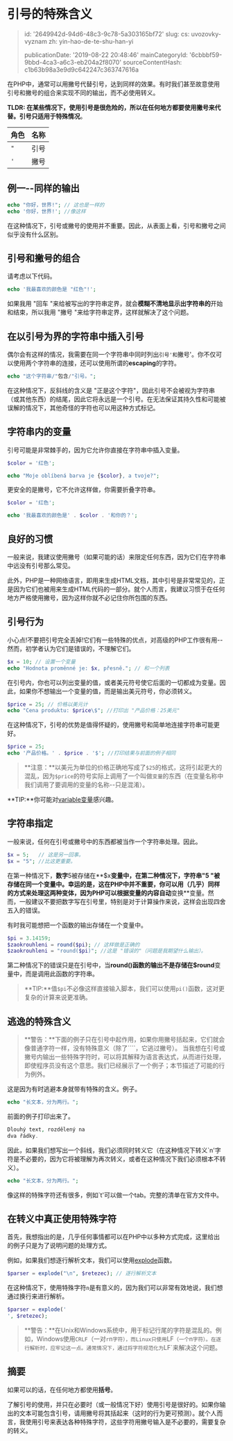 引号的特殊含义
=======

> id: '2649942d-94d6-48c3-9c78-5a303165bf72'
> slug:
> 	cs: uvozovky-vyznam
> 	zh: yin-hao-de-te-shu-han-yi
> 
> publicationDate: '2019-08-22 20:48:46'
> mainCategoryId: '6cbbbf59-9bbd-4ca3-a6c3-eb204a2f8070'
> sourceContentHash: c1b63b98a3e9d9c642247c363747616a

在PHP中，通常可以用撇号代替引号，达到同样的效果。有时我们甚至故意使用引号和撇号的组合来实现不同的输出，而不必使用转义。

**TLDR: 在某些情况下，使用引号是很危险的，所以在任何地方都要使用撇号来代替。引号只适用于特殊情况**。

| 角色 | 名称 |
|------|-----------
| `"` | 引号 |
| `'` | 撇号 |

例一--同样的输出
-----------------------------

```php
echo "你好，世界!"; // 这也是一样的
echo '你好，世界!'; //像这样
```

在这种情况下，引号或撇号的使用并不重要。因此，从表面上看，引号和撇号之间似乎没有什么区别。

引号和撇号的组合
------------------------------

请考虑以下代码。

```php
echo '我最喜欢的颜色是 "红色"!';
```

如果我用 "回车 "来给被写出的字符串定界，就会**模糊不清地显示出字符串的**开始和结束，所以我用 "撇号 "来给字符串定界，这样就解决了这个问题。

在以引号为界的字符串中插入引号
---------------------------------------------------

偶尔会有这样的情况，我需要在同一个字符串中同时列出`引号'和`撇号'。你不仅可以使用两个字符串的连接，还可以使用所谓的**escaping**的字符。

```php
echo "这个字符串/"包含/"引号。";
```

在这种情况下，反斜线的含义是 "正是这个字符"，因此引号不会被视为字符串（或其他东西）的结尾，因此它将永远是一个引号。在无法保证其持久性和可能被误解的情况下，其他奇怪的字符也可以用这种方式标记。

字符串内的变量
-----------------------

引号可能是非常棘手的，因为它允许你直接在字符串中插入变量。

```php
$color = '红色';

echo "Moje oblíbená barva je {$color}, a tvoje?";
```

更安全的是撇号，它不允许这样做，你需要折叠字符串。

```php
$color = '红色';

echo '我最喜欢的颜色是' . $color . '和你的？';
```

良好的习惯
--------------------------

一般来说，我建议使用撇号（如果可能的话）来限定任何东西，因为它们在字符串中远没有引号那么常见。

此外，PHP是一种网络语言，即用来生成HTML文档，其中引号是非常常见的，正是因为它们也被用来生成HTML代码的一部分。就个人而言，我建议习惯于在任何地方严格使用撇号，因为这样你就不必记住你所包围的东西。

引号行为
--------------------------

小心点!不要把引号完全丢掉!它们有一些特殊的优点，对高级的PHP工作很有用--然而，初学者认为它们是错误的，不理解它们。

```php
$x = 10; // 设置一个变量
echo "Hodnota proměnné je: $x, přesně."; // 和一个列表
```

在引号内，你也可以列出变量的值，或者美元符号使它后面的一切都成为变量。因此，如果你不想输出一个变量的值，而是输出美元符号，你必须转义。

```php
$price = 25; // 价格以美元计
echo "Cena produktu: $price\$"; //打印出 "产品价格：25美元"
```

在这种情况下，引号的优势是值得怀疑的，使用撇号和简单地连接字符串可能更好。

```php
$price = 25;
echo '产品价格。' . $price . '$'; //打印结果与前面的例子相同
```

> **注意：**以美元为单位的价格正确地写成了`$25`的格式，这将引起更大的混乱，因为`$price`的符号实际上调用了一个叫做`变量`的东西（在变量名称中我们调用了要调用的变量的名称--只是混淆）。

**TIP:**你可能对<a href="/promenna-variable">variable变量</a>感兴趣。

字符串指定
--------------------------

一般来说，任何在引号或撇号中的东西都被当作一个字符串处理。因此。

```php
$x = 5;   // 这是另一回事。
$x = "5"; //比这更重要。
```

在第一种情况下，**数字**5被存储在**$x**变量中，在第二种情况下，**字符串**"5 "被存储在同一个变量中。幸运的是，这在PHP中并不重要，你可以用（几乎）同样的方式来处理这两种变体，因为PHP可以根据变量的内容自动**变换**变量。然而，一般建议不要把数字写在引号里，特别是对于计算操作来说，这样会出现四舍五入的错误。

有时我可能想把一个函数的输出存储在一个变量中。

```php
$pi = 3.14159;
$zaokrouhleni = round($pi); // 这样做是正确的
$zaokrouhleni = "round($pi)"; //这是 "错误的"（问题是我期望什么输出）。
```

第二种情况下的错误只是在引号中，当**round()**函数的输出不是存储在**$round**变量中，而是调用此函数的字符串。
> **TIP:**值`$pi`不必像这样直接输入脚本，我们可以使用`pi()`函数，这对更复杂的计算来说更准确。

逃逸的特殊含义
--------------------------

> **警告：**下面的例子只在引号中起作用，如果你用撇号括起来，它们就会像普通字符一样，没有特殊意义（除了````，它逃过撇号）。
当我想在引号或撇号内输出一些特殊字符时，可以将其解释为语言表达式，从而进行处理，即使程序员没有这个意思。我们已经展示了一个例子；本节描述了可能的行为例外。

这是因为有时逃避本身就带有特殊的含义。例子。

```php
echo "长文本，分为两行。";
```

前面的例子打印出来了。

```php
Dlouhý text, rozdělený na
dva řádky.
```

因此，如果我们想写出一个斜线，我们必须同时转义它（在这种情况下转义`n'字符是不必要的，因为它将被理解为再次转义，或者在这种情况下我们必须根本不转义）。

```php
echo "长文本，分为两行。";
```

像这样的特殊字符还有很多，例如`t'可以做一个tab。完整的清单在官方文件中。

在转义中真正使用特殊字符
-----------------------------------------------

首先，我想指出的是，几乎任何事情都可以在PHP中以多种方式完成，这里给出的例子只是为了说明问题的处理方式。

例如，如果我们想逐行解析文本，我们可以使用<a href="/explode">explode</a>函数。

```php
$parser = explode("\n", $retezec); // 逐行解析文本
```

在这种情况下，使用特殊字符`n`是有意义的，因为我们可以非常有效地说，我们想通过换行来进行解析。

```php
$parser = explode('
', $retezec);
```

> **警告：**在Unix和Windows系统中，用于标记行尾的字符是混乱的。例如，Windows使用`CRLF`（一对`r`n`字符），而Linux只使用`LF`（一个`n`字符）。在逐行解析时，应牢记这一点。通常情况下，通过将字符规范化为`LF`来解决这个问题。

摘要
-------

如果可以的话，在任何地方都使用**括号**。

了解引号的使用，并只在必要时（或一般情况下好）使用引号是很好的。如果你输出的文本可能包含引号，请用撇号将其括起来（这时的行为更可预测）。就个人而言，我使用引号来表达各种特殊字符，这些字符用撇号输入是不必要的，需要复杂的转义。
